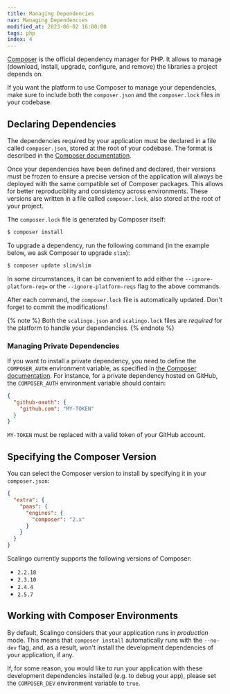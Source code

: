 ```yaml
---
title: Managing Dependencies
nav: Managing Dependencies
modified_at: 2023-06-02 16:00:00
tags: php
index: 4
---
```


[Composer](https://getcomposer.org) is the official dependency manager for PHP.
It allows to manage (download, install, upgrade, configure, and remove) the
libraries a project depends on.

If you want the platform to use Composer to manage your dependencies, make sure
to include both the `composer.json` and the `composer.lock` files in your
codebase.

## Declaring Dependencies

The dependencies required by your application must be declared in a file called
`composer.json`, stored at the root of your codebase. The format is described
in the [Composer documentation](https://getcomposer.org/doc/01-basic-usage.md).

Once your dependencies have been defined and declared, their versions must be
frozen to ensure a precise version of the application will always be deployed
with the same compatible set of Composer packages. This allows for better
reproducibility and consistency across environments. These versions are written
in a file called `composer.lock`, also stored at the root of your project.

The `composer.lock` file is generated by Composer itself:

```bash
$ composer install
```

To upgrade a dependency, run the following command (in the example below, we
ask Composer to upgrade `slim`):

```bash
$ composer update slim/slim
```

In some circumstances, it can be convenient to add either the
`--ignore-platform-req=` or the `--ignore-platform-reqs` flag to the above
commands.

After each command, the `composer.lock` file is automatically updated. Don't
forget to commit the modifications!

{% note %}
    Both the `scalingo.json` and `scalingo.lock` files are _required_ for the
    platform to handle your dependencies.
{% endnote %}

### Managing Private Dependencies

If you want to install a private dependency, you need to define the
`COMPOSER_AUTH` environment variable, as specified in
[the Composer documentation](https://getcomposer.org/doc/03-cli.md#composer-auth).
For instance, for a private dependency hosted on GitHub, the `COMPOSER_AUTH`
environment variable should contain:

```json
{
  "github-oauth": {
    "github.com": "MY-TOKEN"
  }
}
```

`MY-TOKEN` must be replaced with a valid token of your GitHub account.

## Specifying the Composer Version

You can select the Composer version to install by specifying it in your
`composer.json`:

```json
{
  "extra": {
    "paas": {
      "engines": {
        "composer": "2.x"
      }
    }
  }
}
```

Scalingo currently supports the following versions of Composer:

- `2.2.18`
- `2.3.10`
- `2.4.4`
- `2.5.7`

## Working with Composer Environments

By default, Scalingo considers that your application runs in *production* mode.
This means that `composer install` automatically runs with the `--no-dev` flag,
and, as a result, won't install the development dependencies of your
application, if any.

If, for some reason, you would like to run your application with these
development dependencies installed (e.g. to debug your app), please set the
`COMPOSER_DEV` environment variable to `true`.
